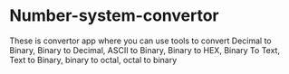 # Number-system-convertor
These is convertor app where you can use tools to convert Decimal to Binary, Binary to Decimal, ASCII to Binary, Binary to HEX, Binary To Text, Text to Binary, binary to octal, octal to binary
